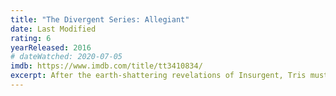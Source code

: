 ```yaml
---
title: "The Divergent Series: Allegiant"
date: Last Modified
rating: 6
yearReleased: 2016
# dateWatched: 2020-07-05
imdb: https://www.imdb.com/title/tt3410834/
excerpt: After the earth-shattering revelations of Insurgent, Tris must escape with Four beyond the wall that encircles Chicago, to finally discover the shocking truth of the world around them.
---
```

